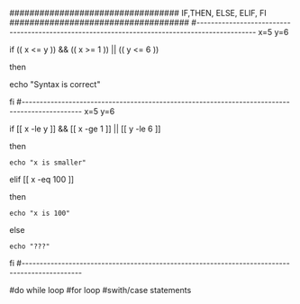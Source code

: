 ################################## IF,THEN, ELSE, ELIF, FI ####################################
#----------------------------------------------------------------------------------------------
x=5
y=6

if (( x <= y )) && (( x >= 1 )) || (( y <= 6 ))

then

echo "Syntax is correct"

fi
#----------------------------------------------------------------------------------------------
x=5
y=6

if [[ x -le y ]] && [[ x -ge 1 ]] || [[ y -le 6 ]]

then

    echo "x is smaller"

elif [[ x -eq 100 ]]

then

    echo "x is 100"

else

    echo "???"

fi
#----------------------------------------------------------------------------------------------


#do while loop
#for loop
#swith/case statements

